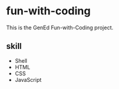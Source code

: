 # fun-with-coding
This is the GenEd Fun-with-Coding project.
## skill
- Shell
- HTML
- CSS
- JavaScript
